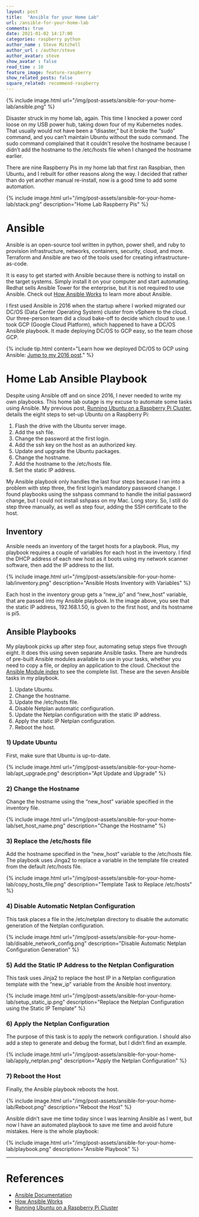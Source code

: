 ```yaml
---
layout: post
title:  "Ansible for your Home Lab"
url: /ansible-for-your-home-lab
comments: true
date: 2021-01-02 14:17:00
categories: raspberry python
author_name : Steve Mitchell
author_url : /author/steve
author_avatar: steve
show_avatar : false
read_time : 10
feature_image: feature-raspberry
show_related_posts: false
square_related: recommend-raspberry
---
```

{% include image.html url="/img/post-assets/ansible-for-your-home-lab/ansible.png" %}

Disaster struck in my home lab, again. This time I knocked a power cord loose on my USB power hub, taking down four of my Kubernetes nodes. That usually would not have been a “disaster,” but it broke the “sudo” command, and you can’t maintain Ubuntu without the sudo command. The sudo command complained that it couldn't resolve the hostname because I didn’t add the hostname to the /etc/hosts file when I changed the hostname earlier.

There are nine Raspberry Pis in my home lab that first ran Raspbian, then Ubuntu, and I rebuilt for other reasons along the way. I decided that rather than do yet another manual re-install, now is a good time to add some automation.

{% include image.html url="/img/post-assets/ansible-for-your-home-lab/stack.png" description="Home Lab Raspberry Pis" %}

# Ansible
Ansible is an open-source tool written in python, power shell, and ruby to provision infrastructure, networks, containers, security, cloud, and more. Terraform and Ansible are two of the tools used for creating infrastructure-as-code. 

It is easy to get started with Ansible because there is nothing to install on the target systems. Simply install it on your computer and start automating. Redhat sells Ansible Tower for the enterprise, but it is not required to use Ansible. Check out [How Ansible Works](https://www.ansible.com/overview/how-ansible-works) to learn more about Ansible.

I first used Ansible in 2016 when the startup where I worked migrated our DC/OS (Data Center Operating System) cluster from vSphere to the cloud. Our three-person team did a cloud bake-off to decide which cloud to use. I took GCP (Google Cloud Platform), which happened to have a DC/OS Ansible playbook. It made deploying DC/OS to GCP easy, so the team chose GCP.

{% include tip.html content="Learn how we deployed DC/OS to GCP using Ansible: <a href='/dcos-on-gcp'>Jump to my 2016 post</a>." %}

# Home Lab Ansible Playbook

Despite using Ansible off and on since 2016, I never needed to write my own playbooks. This home lab outage is my excuse to automate some tasks using Ansible. My previous post, [Running Ubuntu on a Raspberry Pi Cluster](/running-ubuntu-on-rpi), details the eight steps to set-up Ubuntu on a Raspberry Pi:

1. Flash the drive with the Ubuntu server image.
1. Add the ssh file.
1. Change the password at the first login.
1. Add the ssh key on the host as an authorized key.
1. Update and upgrade the Ubuntu packages.
1. Change the hostname.
1. Add the hostname to the /etc/hosts file.
1. Set the static IP address.

My Ansible playbook only handles the last four steps because I ran into a problem with step three, the first login’s mandatory password change. I found playbooks using the sshpass command to handle the initial password change, but I could not install sshpass on my Mac. Long story. So, I still do step three manually, as well as step four, adding the SSH certificate to the host.

## Inventory
Ansible needs an inventory of the target hosts for a playbook. Plus, my playbook requires a couple of variables for each host in the inventory. I find the DHCP address of each new host as it boots using my network scanner software, then add the IP address to the list.

{% include image.html url="/img/post-assets/ansible-for-your-home-lab/inventory.png" description="Ansible Hosts Inventory with Variables" %}

Each host in the inventory group gets a “new_ip” and “new_host” variable, that are passed into my Ansible playbook. In the image above, you see that the static IP address, 192.168.1.50, is given to the first host, and its hostname is pi5.

## Ansible Playbooks
My playbook picks up after step four, automating setup steps five through eight. It does this using seven separate Ansible tasks. There are hundreds of pre-built Ansible modules available to use in your tasks, whether you need to copy a file, or deploy an application to the cloud. Checkout the [Ansible Module index](https://docs.ansible.com/ansible/2.8/modules/modules_by_category.html) to see the complete list. These are the seven Ansible tasks in my playbook.

1. Update Ubuntu.
1. Change the hostname.
1. Update the /etc/hosts file.
1. Disable Netplan automatic configuration.
1. Update the Netplan configuration with the static IP address.
1. Apply the static IP Netplan configuration.
1. Reboot the host.

### 1) Update Ubuntu
First, make sure that Ubuntu is up-to-date.

{% include image.html url="/img/post-assets/ansible-for-your-home-lab/apt_upgrade.png" description="Apt Update and Upgrade" %}

### 2) Change the Hostname
Change the hostname using the “new_host” variable specified in the inventory file.

{% include image.html url="/img/post-assets/ansible-for-your-home-lab/set_host_name.png" description="Change the Hostname" %}

### 3) Replace the /etc/hosts file
Add the hostname specified in the “new_host” variable to the /etc/hosts file. The playbook uses Jinga2 to replace a variable in the template file created from the default /etc/hosts file.

{% include image.html url="/img/post-assets/ansible-for-your-home-lab/copy_hosts_file.png" description="Template Task to Replace /etc/hosts" %}

### 4) Disable Automatic Netplan Configuration
This task places a file in the /etc/netplan directory to disable the automatic generation of the Netplan configuration.

{% include image.html url="/img/post-assets/ansible-for-your-home-lab/disable_network_config.png" description="Disable Automatic Netplan Configuration Generation" %}

### 5) Add the Static IP Address to the Netplan Configuration
This task uses Jinja2 to replace the host IP in a Netplan configuration template with the “new_ip” variable from the Ansible host inventory.

{% include image.html url="/img/post-assets/ansible-for-your-home-lab/setup_static_ip.png" description="Replace the Netplan Configuration using the Static IP Template" %}

### 6) Apply the Netplan Configuration
The purpose of this task is to apply the network configuration. I should also add a step to generate and debug the format, but I didn’t find an example.

{% include image.html url="/img/post-assets/ansible-for-your-home-lab/apply_netplan.png" description="Apply the Netplan Configuration" %}

### 7) Reboot the Host
Finally, the Ansible playbook reboots the host.

{% include image.html url="/img/post-assets/ansible-for-your-home-lab/Reboot.png" description="Reboot the Host" %}

Ansible didn’t save me time today since I was learning Ansible as I went, but now I have an automated playbook to save me time and avoid future mistakes.
Here is the whole playbook:

{% include image.html url="/img/post-assets/ansible-for-your-home-lab/playbook.png" description="Ansible Playbook" %}

----
# References
* [Ansible Documentation](https://docs.ansible.com/?extIdCarryOver=true&sc_cid=701f2000001OH7YAAW)
* [How Ansible Works](https://www.ansible.com/overview/how-ansible-works)
* [Running Ubuntu on a Raspberry Pi Cluster](https://smitchell.github.io/running-ubuntu-on-rpi)

